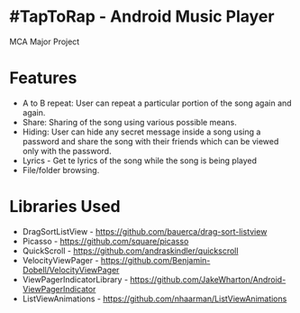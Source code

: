 #TapToRap - Android Music Player
===================
MCA Major Project

Features
=========
* A to B repeat: User can repeat a particular portion of the song again and again.
* Share: Sharing of the song using various possible means.
* Hiding: User can hide any secret message inside a song using a password and share the song with their friends which can be viewed only with the password.
* Lyrics - Get te lyrics of the song while the song is being played
* File/folder browsing.


Libraries Used
===========================
* DragSortListView - https://github.com/bauerca/drag-sort-listview
* Picasso - https://github.com/square/picasso
* QuickScroll - https://github.com/andraskindler/quickscroll
* VelocityViewPager - https://github.com/Benjamin-Dobell/VelocityViewPager
* ViewPagerIndicatorLibrary - https://github.com/JakeWharton/Android-ViewPagerIndicator
* ListViewAnimations - https://github.com/nhaarman/ListViewAnimations
